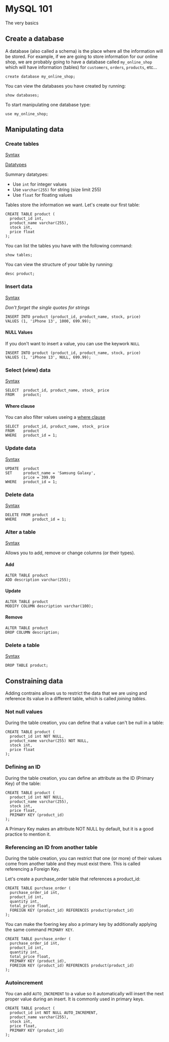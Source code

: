 # MySQL 101

The very basics

## Create a database

A database (also called a schema) is the place where all the information will be stored. For example, if we are going to store information for our online shop, we are probably going to have a database called `my_online_shop` which will have information (tables) for `customers`, `orders`, `products`, etc...

`create database my_online_shop;`

You can view the databases you have created by running:

`show databases;`

To start manipulating one database type:

`use my_online_shop;`

## Manipulating data

### Create tables

[Syntax](https://www.w3schools.com/sql/sql_create_table.asp)

[Datatypes](https://www.w3schools.com/sql/sql_datatypes.asp)

Summary datatypes:
- Use `int` for integer values
- Use `varchar(255)` for string (size limit 255)
- Use `float` for floating values

Tables store the information we want. Let's create our first table:

```
CREATE TABLE product (
  product_id int,
  product_name varchar(255),
  stock int,
  price float
);
```

You can list the tables you have with the following command:

`show tables;`

You can view the structure of your table by running:

`desc product;`

### Insert data

[Syntax](https://www.w3schools.com/sql/sql_insert.asp)

*Don't forget the single quotes for strings*

```
INSERT INTO product (product_id, product_name, stock, price)
VALUES (1, 'iPhone 13', 1000, 699.99);
```

#### NULL Values

If you don't want to insert a value, you can use the keywork `NULL`

```
INSERT INTO product (product_id, product_name, stock, price)
VALUES (1, 'iPhone 13', NULL, 699.99);
```

### Select (view) data

[Syntax](https://www.w3schools.com/sql/sql_select.asp)

```
SELECT  product_id, product_name, stock_ price
FROM    product;
```

#### Where clause

You can also filter values useing a [where clause](https://www.w3schools.com/sql/sql_where.asp)

```
SELECT  product_id, product_name, stock_ price
FROM    product
WHERE   product_id = 1;
```

### Update data

[Syntax](https://www.w3schools.com/sql/sql_update.asp)

```
UPDATE  product
SET     product_name = 'Samsung Galaxy',
        price = 399.99
WHERE   product_id = 1;
```

### Delete data

[Syntax](https://www.w3schools.com/sql/sql_delete.asp)

```
DELETE FROM product
WHERE       product_id = 1;
```

### Alter a table

[Syntax](https://www.w3schools.com/sql/sql_alter.asp)

Allows you to add, remove or change columns (or their types).

#### Add

```
ALTER TABLE product
ADD description varchar(255);
```

#### Update

```
ALTER TABLE product
MODIFY COLUMN description varchar(100);
```

#### Remove

```
ALTER TABLE product
DROP COLUMN description;
```

### Delete a table

[Syntax](https://www.w3schools.com/sql/sql_drop_table.asp)

```
DROP TABLE product;
```

## Constraining data

Adding contrains allows us to restrict the data that we are using and reference its value in a different table, which is called *joining tables*.

### Not null values

During the table creation, you can define that a value can't be null in a table:

```
CREATE TABLE product (
  product_id int NOT NULL,
  product_name varchar(255) NOT NULL,
  stock int,
  price float
);
```

### Defining an ID

During the table creation, you can define an attribute as the ID (Primary Key) of the table:

```
CREATE TABLE product (
  product_id int NOT NULL,
  product_name varchar(255),
  stock int,
  price float,
  PRIMARY KEY (product_id)
);
```

A Primary Key makes an attribute NOT NULL by default, but it is a good practice to mention it.

### Referencing an ID from another table

During the table creation, you can restrict that one (or more) of their values come from another table and they must exist there. This is called referencing a Foreign Key.

Let's create a purchase_order table that references a product_id:

```
CREATE TABLE purchase_order (
  purchase_order_id int,
  product_id int,
  quantity int,
  total_price float,
  FOREIGN KEY (product_id) REFERENCES product(product_id)
);
```

You can make the foering key also a primary key by additionally applying the same command `PRIMARY KEY`.

```
CREATE TABLE purchase_order (
  purchase_order_id int,
  product_id int,
  quantity int,
  total_price float,
  PRIMARY KEY (product_id),
  FOREIGN KEY (product_id) REFERENCES product(product_id)
);
```

### Autoincrement

You can add `AUTO_INCREMENT` to a value so it automatically will insert the next proper value during an insert. It is commonly used in primary keys.

```
CREATE TABLE product (
  product_id int NOT NULL AUTO_INCREMENT,
  product_name varchar(255),
  stock int,
  price float,
  PRIMARY KEY (product_id)
);
```
